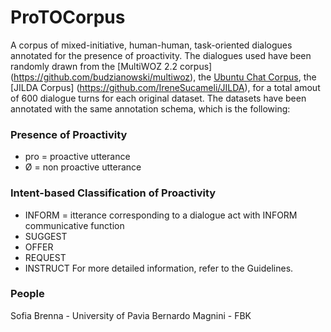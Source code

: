 # ProTOCorpus
A corpus of mixed-initiative, human-human, task-oriented dialogues annotated for the presence of proactivity.
The dialogues used have been randomly drawn from the [MultiWOZ 2.2 corpus] (https://github.com/budzianowski/multiwoz), the [Ubuntu Chat Corpus](http://daviduthus.org/UCC/), the [JILDA Corpus] (https://github.com/IreneSucameli/JILDA), for a total amout of 600 dialogue turns for each original dataset.
The datasets have been annotated with the same annotation schema, which is the following:
### **Presence of Proactivity**
- pro = proactive utterance
- Ø = non proactive utterance
### **Intent-based Classification of Proactivity**
- INFORM = itterance corresponding to a dialogue act with INFORM communicative function
- SUGGEST
- OFFER
- REQUEST
- INSTRUCT
For more detailed information, refer to the Guidelines.

### People
Sofia Brenna - University of Pavia
Bernardo Magnini - FBK
